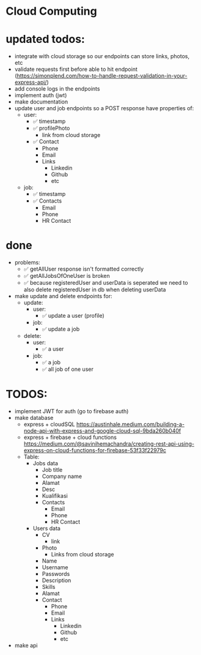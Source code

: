 # Cloud Computing

# updated todos:

- integrate with cloud storage so our endpoints can store links, photos, etc
- validate requests first before able to hit endpoint (https://simonplend.com/how-to-handle-request-validation-in-your-express-api/)
- add console logs in the endpoints
- implement auth (jwt)
- make documentation
- update user and job endpoints so a POST response have properties of:
  - user:
    - ✅ timestamp
    - ✅ profilePhoto
      - link from cloud storage
    - ✅ Contact
      - Phone
      - Email
      - Links
        - Linkedin
        - Github
        - etc
  - job:
    - ✅ timestamp
    - ✅ Contacts
      - Email
      - Phone
      - HR Contact

# done

- problems:
  - ✅ getAllUser response isn't formatted correctly
  - ✅ getAllJobsOfOneUser is broken
  - ✅ because registeredUser and userData is seperated we need to also delete registeredUser in db when deleting userData
- make update and delete endpoints for:
  - update:
    - user:
      - ✅ update a user (profile)
    - job:
      - ✅ update a job
  - delete:
    - user:
      - ✅ a user
    - job:
      - ✅ a job
      - ✅ all job of one user

# TODOS:

- implement JWT for auth (go to firebase auth)
- make database
  - express + cloudSQL https://austinhale.medium.com/building-a-node-api-with-express-and-google-cloud-sql-9bda260b040f
  - express + firebase + cloud functions https://medium.com/@savinihemachandra/creating-rest-api-using-express-on-cloud-functions-for-firebase-53f33f22979c
  - Table:
    - Jobs data
      - Job title
      - Company name
      - Alamat
      - Desc
      - Kualifikasi
      - Contacts
        - Email
        - Phone
        - HR Contact
    - Users data
      - CV
        - link
      - Photo
        - Links from cloud storage
      - Name
      - Username
      - Passwords
      - Description
      - Skills
      - Alamat
      - Contact
        - Phone
        - Email
        - Links
          - Linkedin
          - Github
          - etc
- make api
